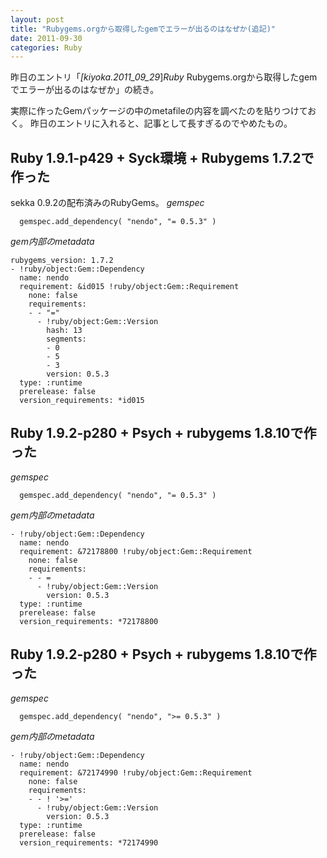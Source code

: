 ```yaml
---
layout: post
title: "Rubygems.orgから取得したgemでエラーが出るのはなぜか(追記)"
date: 2011-09-30
categories: Ruby
---
```


昨日のエントリ「*[kiyoka.2011_09_29*]*Ruby* Rubygems.orgから取得したgemでエラーが出るのはなぜか」の続き。

実際に作ったGemパッケージの中のmetafileの内容を調べたのを貼りつけておく。
昨日のエントリに入れると、記事として長すぎるのでやめたもの。

## Ruby 1.9.1-p429 + Syck環境 + Rubygems 1.7.2で作った
sekka 0.9.2の配布済みのRubyGems。
*gemspec*
```
  gemspec.add_dependency( "nendo", "= 0.5.3" )
```

*gem内部のmetadata*
```
rubygems_version: 1.7.2
- !ruby/object:Gem::Dependency 
  name: nendo
  requirement: &id015 !ruby/object:Gem::Requirement 
    none: false
    requirements: 
    - - "="
      - !ruby/object:Gem::Version 
        hash: 13
        segments: 
        - 0
        - 5
        - 3
        version: 0.5.3
  type: :runtime
  prerelease: false
  version_requirements: *id015
```

## Ruby 1.9.2-p280 + Psych + rubygems 1.8.10で作った
*gemspec*
```
  gemspec.add_dependency( "nendo", "= 0.5.3" )
```

*gem内部のmetadata*
```
- !ruby/object:Gem::Dependency
  name: nendo
  requirement: &72178800 !ruby/object:Gem::Requirement
    none: false
    requirements:
    - - =
      - !ruby/object:Gem::Version
        version: 0.5.3
  type: :runtime
  prerelease: false
  version_requirements: *72178800
```

## Ruby 1.9.2-p280 + Psych + rubygems 1.8.10で作った
*gemspec*
```
  gemspec.add_dependency( "nendo", ">= 0.5.3" )
```

*gem内部のmetadata*
```
- !ruby/object:Gem::Dependency
  name: nendo
  requirement: &72174990 !ruby/object:Gem::Requirement
    none: false
    requirements:
    - - ! '>='
      - !ruby/object:Gem::Version
        version: 0.5.3
  type: :runtime
  prerelease: false
  version_requirements: *72174990
```
